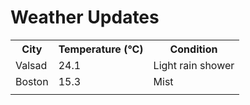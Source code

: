 # Weather Updates

<!-- WEATHER-UPDATE-START -->
<table><tr><th>City</th><th>Temperature (°C)</th><th>Condition</th></tr><tr><td>Valsad</td><td>24.1</td><td>Light rain shower</td></tr><tr><td>Boston</td><td>15.3</td><td>Mist</td></tr><tr><td></td><td></td><td></td></tr></table>
<!-- WEATHER-UPDATE-END -->
